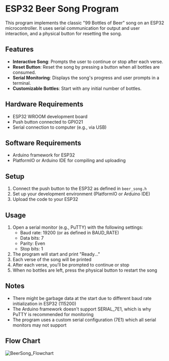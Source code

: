 # ESP32 Beer Song Program

This program implements the classic "99 Bottles of Beer" song on an ESP32 microcontroller. It uses serial communication for output and user interaction, and a physical button for resetting the song.

## Features
- **Interactive Song**: Prompts the user to continue or stop after each verse.
- **Reset Button**: Reset the song by pressing a button when all bottles are consumed.
- **Serial Monitoring**: Displays the song's progress and user prompts in a terminal.
- **Customizable Bottles**: Start with any initial number of bottles.

## Hardware Requirements

- ESP32 WROOM development board
- Push button connected to GPIO21
- Serial connection to computer (e.g., via USB)

## Software Requirements

- Arduino framework for ESP32
- PlatformIO or Arduino IDE for compiling and uploading

## Setup

1. Connect the push button to the ESP32 as defined in `beer_song.h`
2. Set up your development environment (PlatformIO or Arduino IDE)
3. Upload the code to your ESP32

## Usage

1. Open a serial monitor (e.g., PuTTY) with the following settings:
   - Baud rate: 19200 (or as defined in BAUD_RATE)
   - Data bits: 7
   - Parity: Even
   - Stop bits: 1
2. The program will start and print "Ready..."
3. Each verse of the song will be printed
4. After each verse, you'll be prompted to continue or stop
5. When no bottles are left, press the physical button to restart the song

## Notes

- There might be garbage data at the start due to different baud rate initialization in ESP32 (115200)
- The Arduino framework doesn't support SERIAL_7E1, which is why PuTTY is recommended for monitoring
- The program uses a custom serial configuration (7E1) which all serial monitors may not support

## Flow Chart
![BeerSong_Flowchart](https://github.com/user-attachments/assets/77414ead-09ac-4ea7-9102-fe897af30e22)


